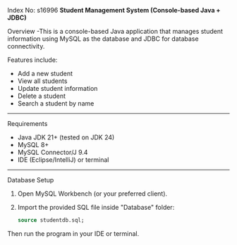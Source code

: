 Index No: s16996
 **Student Management System (Console-based Java + JDBC)**

 Overview
-This is a console-based Java application that manages student information using MySQL as the database and JDBC for database connectivity.  

Features include:
-  Add a new student  
-  View all students  
-  Update student information  
-  Delete a student
-  Search a student by name  

---

 Requirements
- Java JDK 21+ (tested on JDK 24)  
- MySQL 8+  
- MySQL Connector/J 9.4 
- IDE (Eclipse/IntelliJ) or terminal  

---

 Database Setup
1. Open MySQL Workbench (or your preferred client).  
2. Import the provided SQL file inside "Database" folder:
   
   ```sql
   source studentdb.sql;

Then run the program in your IDE or terminal.
